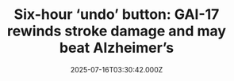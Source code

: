 ---
title: "Six-hour ‘undo’ button: GAI-17 rewinds stroke damage and may beat Alzheimer’s"
date: 2025-07-16T03:30:42.000Z
category: Health
externalLink: "https://www.sciencedaily.com/releases/2025/07/250715043357.htm"
image: ""
excerpt: "Stroke kills millions, but Osaka researchers have unveiled GAI-17, a drug that halts toxic GAPDH clumping, slashes brain damage and paralysis in mice—even when given six hours post-stroke—and shows no major side effects, hinting at a single therapy that could also tackle Alzheimer’s and other tough neurological disorders.…"
---